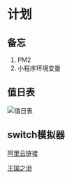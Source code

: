 # 计划

## 备忘

1. PM2
2. 小程序环境变量

## 值日表

![值日表](http://43.143.190.137:5000/images/2023/06/11/20230612094538.png)

## switch模拟器

[阿里云链接](https://www.aliyundrive.com/s/6DDmqFkFvFp)

[王国之泪](https://kdocs.cn/l/cjZQsRt7ymPF)
